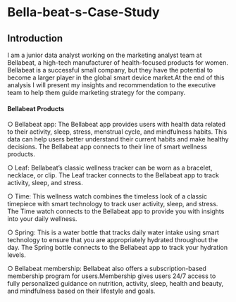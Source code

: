 # Bella-beat-s-Case-Study
## Introduction
I am a junior data analyst working on the marketing analyst team at Bellabeat, a high-tech manufacturer of health-focused products for women. Bellabeat is a successful small company, but they have the potential to become a larger player in the global smart device market.At the end of this analysis I will present my insights and recommendation to the executive team to help them guide marketing strategy for the company.

#### Bellabeat Products

○ Bellabeat app: The Bellabeat app provides users with health data related to their activity, sleep, stress, menstrual cycle, and mindfulness habits. This data can help users better understand their current habits and make healthy decisions. The Bellabeat app connects to their line of smart wellness products.

○ Leaf: Bellabeat’s classic wellness tracker can be worn as a bracelet, necklace, or clip. The Leaf tracker connects to the Bellabeat app to track activity, sleep, and stress.

○ Time: This wellness watch combines the timeless look of a classic timepiece with smart technology to track user activity, sleep, and stress. The Time watch connects to the Bellabeat app to provide you with insights into your daily wellness.

○ Spring: This is a water bottle that tracks daily water intake using smart technology to ensure that you are appropriately hydrated throughout the day. The Spring bottle connects to the Bellabeat app to track your hydration levels.

○ Bellabeat membership: Bellabeat also offers a subscription-based membership program for users.Membership gives users 24/7 access to fully personalized guidance on nutrition, activity, sleep, health and beauty, and mindfulness based on their lifestyle and goals.
